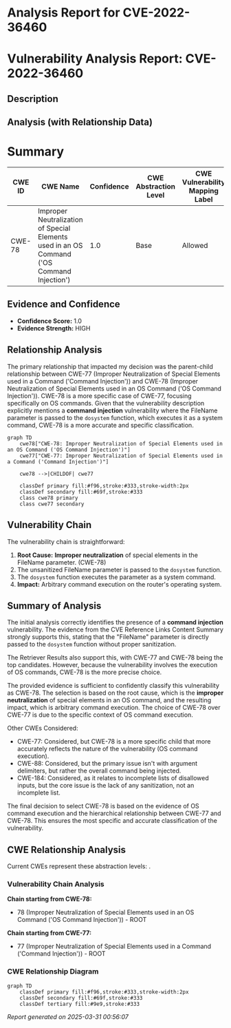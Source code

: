 # Analysis Report for CVE-2022-36460

# Vulnerability Analysis Report: CVE-2022-36460

## Description



## Analysis (with Relationship Data)

# Summary
| CWE ID | CWE Name | Confidence | CWE Abstraction Level | CWE Vulnerability Mapping Label | CWE-Vulnerability Mapping Notes |
|---|---|---|---|---|---|
| CWE-78 | Improper Neutralization of Special Elements used in an OS Command ('OS Command Injection') | 1.0 | Base | Allowed | Primary CWE |

## Evidence and Confidence

*   **Confidence Score:** 1.0
*   **Evidence Strength:** HIGH

## Relationship Analysis
The primary relationship that impacted my decision was the parent-child relationship between CWE-77 (Improper Neutralization of Special Elements used in a Command ('Command Injection')) and CWE-78 (Improper Neutralization of Special Elements used in an OS Command ('OS Command Injection')). CWE-78 is a more specific case of CWE-77, focusing specifically on OS commands. Given that the vulnerability description explicitly mentions a **command injection** vulnerability where the FileName parameter is passed to the `dosystem` function, which executes it as a system command, CWE-78 is a more accurate and specific classification.

```mermaid
graph TD
    cwe78["CWE-78: Improper Neutralization of Special Elements used in an OS Command ('OS Command Injection')"]
    cwe77["CWE-77: Improper Neutralization of Special Elements used in a Command ('Command Injection')"]
    
    cwe78 -->|CHILDOF| cwe77
    
    classDef primary fill:#f96,stroke:#333,stroke-width:2px
    classDef secondary fill:#69f,stroke:#333
    class cwe78 primary
    class cwe77 secondary
```

## Vulnerability Chain
The vulnerability chain is straightforward:

1.  **Root Cause:** **Improper neutralization** of special elements in the FileName parameter. (CWE-78)
2.  The unsanitized FileName parameter is passed to the `dosystem` function.
3.  The `dosystem` function executes the parameter as a system command.
4.  **Impact:** Arbitrary command execution on the router's operating system.

## Summary of Analysis
The initial analysis correctly identifies the presence of a **command injection** vulnerability. The evidence from the CVE Reference Links Content Summary strongly supports this, stating that the "FileName" parameter is directly passed to the `dosystem` function without proper sanitization.

The Retriever Results also support this, with CWE-77 and CWE-78 being the top candidates. However, because the vulnerability involves the execution of OS commands, CWE-78 is the more precise choice.

The provided evidence is sufficient to confidently classify this vulnerability as CWE-78. The selection is based on the root cause, which is the **improper neutralization** of special elements in an OS command, and the resulting impact, which is arbitrary command execution. The choice of CWE-78 over CWE-77 is due to the specific context of OS command execution.

Other CWEs Considered:

*   CWE-77: Considered, but CWE-78 is a more specific child that more accurately reflects the nature of the vulnerability (OS command execution).
*   CWE-88: Considered, but the primary issue isn't with argument delimiters, but rather the overall command being injected.
*   CWE-184: Considered, as it relates to incomplete lists of disallowed inputs, but the core issue is the lack of any sanitization, not an incomplete list.

The final decision to select CWE-78 is based on the evidence of OS command execution and the hierarchical relationship between CWE-77 and CWE-78. This ensures the most specific and accurate classification of the vulnerability.


## CWE Relationship Analysis

Current CWEs represent these abstraction levels: .


### Vulnerability Chain Analysis

**Chain starting from CWE-78:**
- 78 (Improper Neutralization of Special Elements used in an OS Command ('OS Command Injection')) - ROOT


**Chain starting from CWE-77:**
- 77 (Improper Neutralization of Special Elements used in a Command ('Command Injection')) - ROOT



### CWE Relationship Diagram

```mermaid
graph TD
    classDef primary fill:#f96,stroke:#333,stroke-width:2px
    classDef secondary fill:#69f,stroke:#333
    classDef tertiary fill:#9e9,stroke:#333
```



*Report generated on 2025-03-31 00:56:07*
